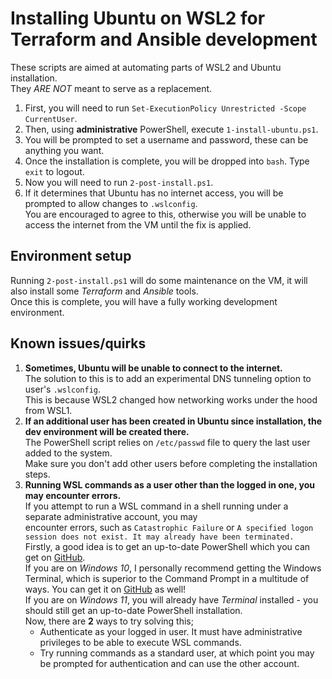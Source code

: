 # Installing Ubuntu on WSL2 for Terraform and Ansible development
These scripts are aimed at automating parts of WSL2 and Ubuntu installation.  
They _ARE NOT_ meant to serve as a replacement.  

1. First, you will need to run `Set-ExecutionPolicy Unrestricted -Scope CurrentUser`.
2. Then, using **administrative** PowerShell, execute `1-install-ubuntu.ps1`.
3. You will be prompted to set a username and password, these can be anything you want.
4. Once the installation is complete, you will be dropped into `bash`. Type `exit` to logout.
5. Now you will need to run `2-post-install.ps1`.
6. If it determines that Ubuntu has no internet access, you will be prompted to allow changes to `.wslconfig`.  
You are encouraged to agree to this, otherwise you will be unable to access the internet from the VM until the fix is applied.

## Environment setup
Running `2-post-install.ps1` will do some maintenance on the VM, it will also install some _Terraform_ and _Ansible_ tools.  
Once this is complete, you will have a fully working development environment.  

## Known issues/quirks
1. **Sometimes, Ubuntu will be unable to connect to the internet.**  
The solution to this is to add an experimental DNS tunneling option to user's `.wslconfig`.  
This is because WSL2 changed how networking works under the hood from WSL1.  
2. **If an additional user has been created in Ubuntu since installation, the dev environment will be created there.**  
The PowerShell script relies on `/etc/passwd` file to query the last user added to the system.  
Make sure you don't add other users before completing the installation steps.  
3. **Running WSL commands as a user other than the logged in one, you may encounter errors.**  
If you attempt to run a WSL command in a shell running under a separate administrative account, you may  
encounter errors, such as `Catastrophic Failure` or `A specified logon session does not exist. It may already have been terminated.`  
Firstly, a good idea is to get an up-to-date PowerShell which you can get on [GitHub](https://github.com/PowerShell/PowerShell/releases).  
If you are on _Windows 10_, I personally recommend getting the Windows Terminal, which is superior to the Command Prompt in a multitude of ways. You can get it on [GitHub](https://github.com/microsoft/terminal/releases) as well!  
If you are on _Windows 11_, you will already have _Terminal_ installed - you should still get an up-to-date PowerShell installation.  
Now, there are **2** ways to try solving this;  
    - Authenticate as your logged in user. It must have administrative privileges to be able to execute WSL commands.  
    - Try running commands as a standard user, at which point you may be prompted for authentication and can use the other account.  